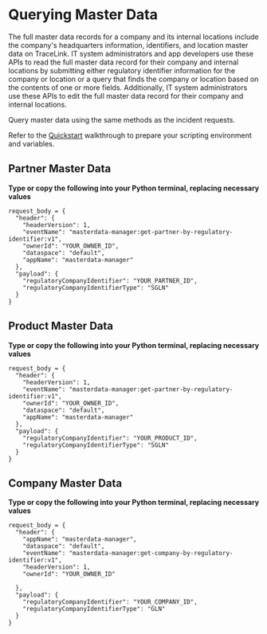 # Querying Master Data  
The full master data records for a company and its internal locations include the company's headquarters information, identifiers, and location master data on TraceLink. IT system administrators and app developers use these APIs to read the full master data record for their company and internal locations by submitting either regulatory identifier information for the company or location or a query that finds the company or location based on the contents of one or more fields. Additionally, IT system administrators use these APIs to edit the full master data record for their company and internal locations.  

Query master data using the same methods as the incident requests.  

Refer to the [Quickstart](Quickstart.md) walkthrough to prepare your scripting environment and variables.  

## Partner Master Data  
**Type or copy the following into your Python terminal, replacing necessary values**  
```
request_body = {
  "header": {
    "headerVersion": 1,
    "eventName": "masterdata-manager:get-partner-by-regulatory-identifier:v1",
    "ownerId": "YOUR_OWNER_ID",
    "dataspace": "default",
    "appName": "masterdata-manager"
  },
  "payload": {
    "regulatoryCompanyIdentifier": "YOUR_PARTNER_ID",
    "regulatoryCompanyIdentifierType": "SGLN"
  }
}
```

## Product Master Data  
**Type or copy the following into your Python terminal, replacing necessary values**  
```
request_body = {
  "header": {
    "headerVersion": 1,
    "eventName": "masterdata-manager:get-partner-by-regulatory-identifier:v1",
    "ownerId": "YOUR_OWNER_ID",
    "dataspace": "default",
    "appName": "masterdata-manager"
  },
  "payload": {
    "regulatoryCompanyIdentifier": "YOUR_PRODUCT_ID",
    "regulatoryCompanyIdentifierType": "SGLN"
  }
}
```

## Company Master Data  
**Type or copy the following into your Python terminal, replacing necessary values**  
```
request_body = {
  "header": {
    "appName": "masterdata-manager",
    "dataspace": "default",
    "eventName": "masterdata-manager:get-company-by-regulatory-identifier:v1",
    "headerVersion": 1,
    "ownerId": "YOUR_OWNER_ID"

  },
  "payload": {
    "regulatoryCompanyIdentifier": "YOUR_COMPANY_ID",
    "regulatoryCompanyIdentifierType": "GLN"
  }
}
```
